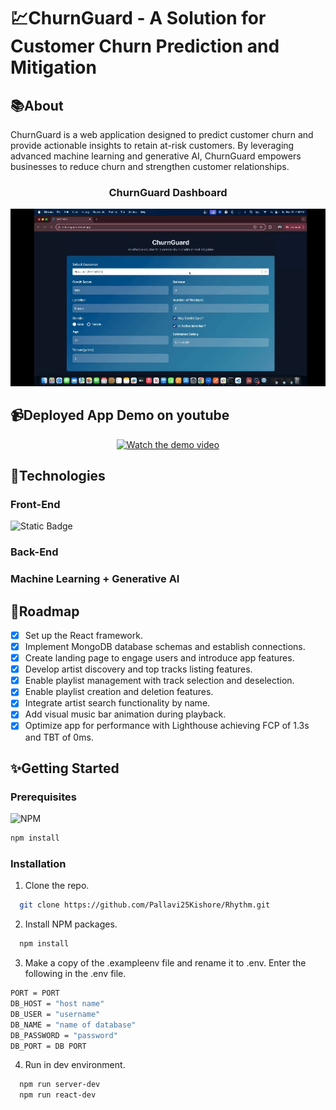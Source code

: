 
# :chart:ChurnGuard - A Solution for Customer Churn Prediction and Mitigation

## :books:About
ChurnGuard is a web application designed to predict customer churn and provide actionable insights to retain at-risk customers. By leveraging advanced machine learning and generative AI, ChurnGuard empowers businesses to reduce churn and strengthen customer relationships.

<div align="center">
  <h3>ChurnGuard Dashboard</h3>
  <img src="churn-prediction/public/finalgif.gif" alt="ChurnGuarddashboard gif" width="600px" />
</div>

## :video_camera:Deployed App Demo on youtube
<div align="center">
  <a href="https://youtu.be/NQAymmtNgfo">
    <img src="https://img.youtube.com/vi/NQAymmtNgfo/0.jpg"" alt="Watch the demo video" width="800px"/>
  </a>
</div>

## :rocket:Technologies
### Front-End
![Static Badge](https://img.shields.io/badge/React-black?style=for-the-badge)


### Back-End 


### Machine Learning + Generative AI 




## :star2:Roadmap
 - [X] Set up the React framework.
 - [X] Implement MongoDB database schemas and establish connections.
 - [X] Create landing page to engage users and introduce app features.
 - [X] Develop artist discovery and top tracks listing features.
 - [X] Enable playlist management with track selection and deselection.
 - [X] Enable playlist creation and deletion features.
 - [X] Integrate artist search functionality by name.
 - [X] Add visual music bar animation during playback.
 - [X] Optimize app for performance with Lighthouse achieving FCP of 1.3s and TBT of 0ms.

## :sparkles:Getting Started
### Prerequisites
![NPM](https://img.shields.io/badge/NPM-%23000000.svg?style=for-the-badge&logo=npm&logoColor=white)
```sh
npm install
```

### Installation
1. Clone the repo.
```sh
  git clone https://github.com/Pallavi25Kishore/Rhythm.git
```

2. Install NPM packages.
```sh
  npm install
```

3. Make a copy of the .exampleenv file and rename it to .env. Enter the following in the .env file.
```sh
PORT = PORT
DB_HOST = "host name"
DB_USER = "username"
DB_NAME = "name of database"
DB_PASSWORD = "password"
DB_PORT = DB PORT
```

4. Run in dev environment.
```sh
  npm run server-dev
  npm run react-dev
```


